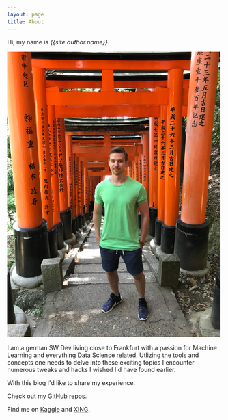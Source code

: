 ```yaml
---
layout: page
title: About
---
```


Hi, my name is *{{site.author.name}}*.

![This is me in Japan](/assets/images/Kyoto_ProfilePic_small.jpg)

I am a german SW Dev living close to Frankfurt with a passion for Machine Learning and everything Data Science related.
Utlizing the tools and concepts one needs to delve into these exciting topics I encounter numerous tweaks and hacks I wished I'd have found earlier.

With this blog I'd like to share my experience.

Check out my [GitHub repos](https://github.com/wkirgsn).

Find me on [Kaggle](https://www.kaggle.com/wkirgsn) and [XING](https://www.xing.com/profile/Wilhelm_Kirchgaessner).
